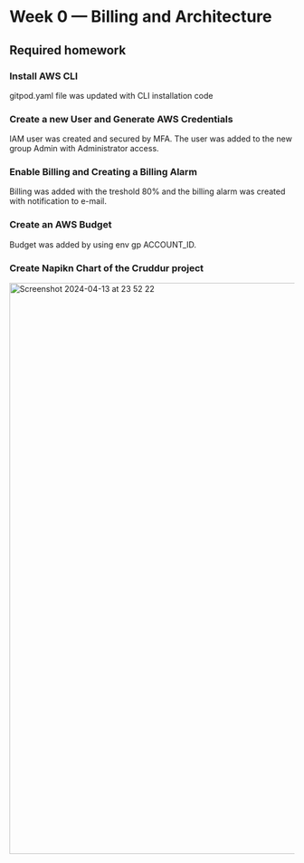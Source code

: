 # Week 0 — Billing and Architecture

## Required homework

### Install AWS CLI
gitpod.yaml file was updated with CLI installation code

### Create a new User and Generate AWS Credentials
IAM user was created and secured by MFA. The user was added to the new group Admin with Administrator access.

### Enable Billing and Creating a Billing Alarm
Billing was added with the treshold 80% and the billing alarm was created with notification to e-mail.

### Create an AWS Budget
Budget was added by using env gp ACCOUNT_ID.

### Create Napikn Chart of the Cruddur project

<img width="1008" alt="Screenshot 2024-04-13 at 23 52 22" src="https://github.com/CogimyunCld/aws-bootcamp-cruddur-2023/assets/166276182/066bbe83-1401-4851-a5f2-825c727ae42f">
